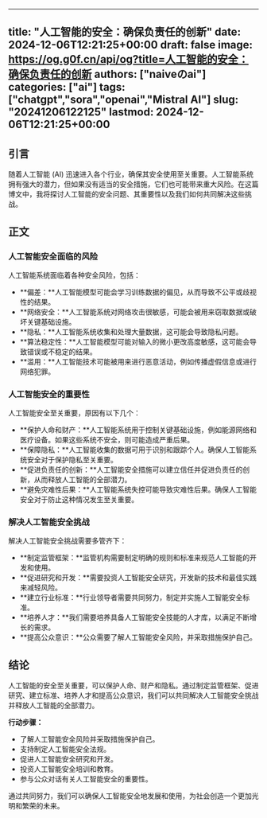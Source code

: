 
---
title: "人工智能的安全：确保负责任的创新"
date: 2024-12-06T12:21:25+00:00
draft: false
image: https://og.g0f.cn/api/og?title=人工智能的安全：确保负责任的创新
authors: ["naiveのai"]
categories: ["ai"]
tags: ["chatgpt","sora","openai","Mistral AI"]
slug: "20241206122125"
lastmod: 2024-12-06T12:21:25+00:00
---
## 引言

随着人工智能 (AI) 迅速进入各个行业，确保其安全使用至关重要。人工智能系统拥有强大的潜力，但如果没有适当的安全措施，它们也可能带来重大风险。在这篇博文中，我将探讨人工智能的安全问题、其重要性以及我们如何共同解决这些挑战。

## 正文

### 人工智能安全面临的风险

人工智能系统面临着各种安全风险，包括：

* **偏差：**人工智能模型可能会学习训练数据的偏见，从而导致不公平或歧视性的结果。
* **网络安全：**人工智能系统对网络攻击很敏感，可能会被用来窃取数据或破坏关键基础设施。
* **隐私：**人工智能系统收集和处理大量数据，这可能会导致隐私问题。
* **算法稳定性：**人工智能模型可能对输入的微小更改高度敏感，这可能会导致错误或不稳定的结果。
* **滥用：**人工智能技术可能被用来进行恶意活动，例如传播虚假信息或进行网络犯罪。

### 人工智能安全的重要性

人工智能安全至关重要，原因有以下几个：

* **保护人命和财产：**人工智能系统用于控制关键基础设施，例如能源网络和医疗设备。如果这些系统不安全，则可能造成严重后果。
* **保障隐私：**人工智能收集的数据可用于识别和跟踪个人。确保人工智能系统安全对于保护隐私至关重要。
* **促进负责任的创新：**人工智能安全措施可以建立信任并促进负责任的创新，从而释放人工智能的全部潜力。
* **避免灾难性后果：**人工智能系统失控可能导致灾难性后果。确保人工智能安全对于防止这种情况发生至关重要。

### 解决人工智能安全挑战

解决人工智能安全挑战需要多管齐下：

* **制定监管框架：**监管机构需要制定明确的规则和标准来规范人工智能的开发和使用。
* **促进研究和开发：**需要投资人工智能安全研究，开发新的技术和最佳实践来减轻风险。
* **建立行业标准：**行业领导者需要共同努力，制定并实施人工智能安全标准。
* **培养人才：**我们需要培养具备人工智能安全技能的人才库，以满足不断增长的需求。
* **提高公众意识：**公众需要了解人工智能安全风险，并采取措施保护自己。

## 结论

人工智能的安全至关重要，可以保护人命、财产和隐私。通过制定监管框架、促进研究、建立标准、培养人才和提高公众意识，我们可以共同解决人工智能安全挑战并释放人工智能的全部潜力。

**行动步骤：**

* 了解人工智能安全风险并采取措施保护自己。
* 支持制定人工智能安全法规。
* 促进人工智能安全研究和开发。
* 投资人工智能安全培训和教育。
* 参与公众对话有关人工智能安全的重要性。

通过共同努力，我们可以确保人工智能安全地发展和使用，为社会创造一个更加光明和繁荣的未来。